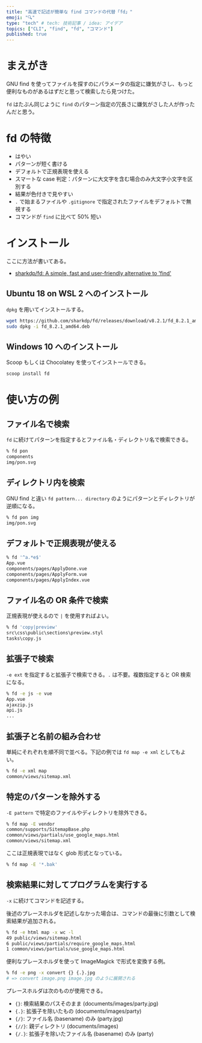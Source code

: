 ```yaml
---
title: "高速で記述が簡単な find コマンドの代替「fd」"
emoji: "🔍"
type: "tech" # tech: 技術記事 / idea: アイデア
topics: ["CLI", "find", "fd", "コマンド"]
published: true
---
```


# まえがき

GNU find を使ってファイルを探すのにパラメータの指定に嫌気がさし、もっと便利なものがあるはずだと思って検索したら見つけた。

`fd` はたぶん同じように `find` のパターン指定の冗長さに嫌気がさした人が作ったんだと思う。

# fd の特徴

- はやい
- パターンが短く書ける
- デフォルトで正規表現を使える
- スマートな case 判定：パターンに大文字を含む場合のみ大文字小文字を区別する
- 結果が色付きで見やすい
- `.` で始まるファイルや `.gitignore` で指定されたファイルをデフォルトで無視する
- コマンドが `find` に比べて 50% 短い

# インストール

ここに方法が書いてある。

- [sharkdp/fd: A simple, fast and user-friendly alternative to 'find'](https://github.com/sharkdp/fd)

## Ubuntu 18 on WSL 2 へのインストール

`dpkg` を用いてインストールする。

```sh
wget https://github.com/sharkdp/fd/releases/download/v8.2.1/fd_8.2.1_amd64.deb
sudo dpkg -i fd_8.2.1_amd64.deb
```

## Windows 10 へのインストール

Scoop もしくは Chocolatey を使ってインストールできる。

```sh
scoop install fd
```

# 使い方の例

## ファイル名で検索

`fd` に続けてパターンを指定するとファイル名・ディレクトリ名で検索できる。

```sh
% fd pon
components
img/pon.svg
```

## ディレクトリ内を検索

GNU find と違い `fd pattern... directory` のようにパターンとディレクトリが逆順になる。

```sh
% fd pon img
img/pon.svg
```

## デフォルトで正規表現が使える

```sh
% fd '^a.*e$'
App.vue
components/pages/ApplyDone.vue
components/pages/ApplyForm.vue
components/pages/ApplyIndex.vue
```

## ファイル名の OR 条件で検索

正規表現が使えるので `|` を使用すればよい。

```sh
% fd 'copy|preview'
src\css\public\sections\preview.styl
tasks\copy.js
```

## 拡張子で検索

`-e ext` を指定すると拡張子で検索できる。`.` は不要。複数指定すると OR 検索になる。

```sh
% fd -e js -e vue
App.vue
ajaxzip.js
api.js
...
```

## 拡張子と名前の組み合わせ

単純にそれぞれを順不同で並べる。下記の例では `fd map -e xml` としてもよい。

```sh
% fd -e xml map
common/views/sitemap.xml
```

## 特定のパターンを除外する

`-E pattern` で特定のファイルやディレクトリを除外できる。

```sh
% fd map -E vendor
common/supports/SitemapBase.php
common/views/partials/use_google_maps.html
common/views/sitemap.xml
```

ここは正規表現ではなく glob 形式となっている。

```sh
% fd map -E '*.bak'
```

## 検索結果に対してプログラムを実行する

`-x` に続けてコマンドを記述する。

後述のプレースホルダを記述しなかった場合は、コマンドの最後に引数として検索結果が追加される。

```sh
% fd -e html map -x wc -l
49 public/views/sitemap.html
6 public/views/partials/require_google_maps.html
1 common/views/partials/use_google_maps.html
```

便利なプレースホルダを使って ImageMagick で形式を変換する例。

```sh
% fd -e png -x convert {} {.}.jpg
# => convert image.png image.jpg のように展開される
```

プレースホルダは次のものが使用できる。

- `{}`: 検索結果のパスそのまま (documents/images/party.jpg)
- `{.}`: 拡張子を除いたもの (documents/images/party)
- `{/}`: ファイル名 (basename) のみ (party.jpg)
- `{//}`: 親ディレクトリ (documents/images)
- `{/.}`: 拡張子を除いたファイル名 (basename) のみ (party)
